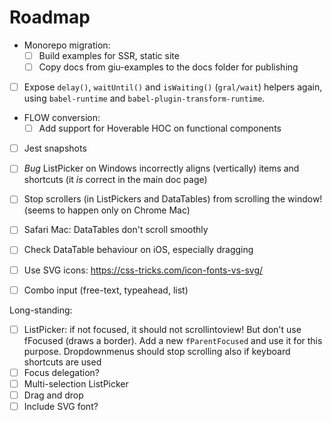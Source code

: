 # Roadmap

- Monorepo migration:
    - [ ] Build examples for SSR, static site
    - [ ] Copy docs from giu-examples to the docs folder for publishing
- [ ] Expose `delay()`, `waitUntil()` and `isWaiting()` (`gral/wait`) helpers again, using `babel-runtime` and `babel-plugin-transform-runtime`.

- FLOW conversion:
    - [ ] Add support for Hoverable HOC on functional components
- [ ] Jest snapshots

- [ ] *Bug* ListPicker on Windows incorrectly aligns (vertically) items and shortcuts (it *is* correct in the main doc page)
- [ ] Stop scrollers (in ListPickers and DataTables) from scrolling the window! (seems to happen only on Chrome Mac)
- [ ] Safari Mac: DataTables don't scroll smoothly
- [ ] Check DataTable behaviour on iOS, especially dragging

- [ ] Use SVG icons: https://css-tricks.com/icon-fonts-vs-svg/
- [ ] Combo input (free-text, typeahead, list)

Long-standing:
- [ ] ListPicker: if not focused, it should not scrollintoview! But don't use fFocused (draws a border). Add a new `fParentFocused` and use it for this purpose. Dropdownmenus should stop scrolling also if keyboard shortcuts are used
- [ ] Focus delegation?
- [ ] Multi-selection ListPicker
- [ ] Drag and drop
- [ ] Include SVG font?
